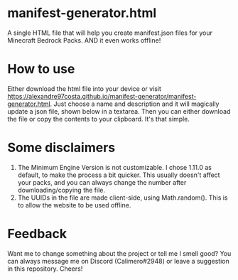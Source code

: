 # manifest-generator.html
A single HTML file that will help you create manifest.json files for your Minecraft Bedrock Packs. AND it even works offline!

# How to use
Either download the html file into your device or visit https://alexandre97costa.github.io/manifest-generator/manifest-generator.html. 
Just choose a name and description and it will magically update a json file, shown below in a textarea. Then you can either download the file or copy the contents to your clipboard. It's that simple.

# Some disclaimers
1. The Minimum Engine Version is not customizable. I chose 1.11.0 as default, to make the process a bit quicker. This usually doesn't affect your packs, and you can always change the number after downloading/copying the file.
2. The UUIDs in the file are made client-side, using Math.random(). This is to allow the website to be used offline.

# Feedback
Want me to change something about the project or tell me I smell good? You can always message me on Discord (Calimero#2948) or leave a suggestion in this repository. Cheers!
